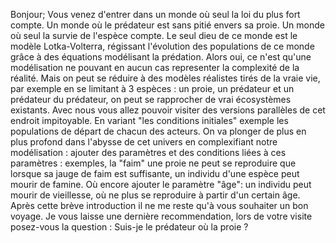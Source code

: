 Bonjour; Vous venez d'entrer dans un monde où seul la loi du plus fort compte. Un monde où le prédateur est sans pitié envers sa proie. Un monde où seul la survie de l'espèce compte. Le seul dieu de ce monde est le modèle Lotka-Volterra, régissant l'évolution des populations de ce monde grâce à des équations modélisant la prédation. Alors oui, ce n'est qu'une modélisation ne pouvant en aucun cas representer la complexité de la réalité. Mais on peut se réduire à des modèles réalistes tirés de la vraie vie, par exemple en se limitant à 3 espèces : un proie, un prédateur et un prédateur du prédateur, on peut se rapprocher de vrai écosystèmes existants. Avec nous vous allez pouvoir visiter des versions parallèles de cet endroit impitoyable. En variant "les conditions initiales" exemple les populations de départ de chacun des acteurs. On va plonger de plus en plus profond dans l'abysse de cet univers en complexifiant notre modélisation : ajouter des paramètres et des conditions liées à ces paramètres : exemples, la "faim" une proie ne peut se reproduire que lorsque sa jauge de faim est suffisante, un individu d'une espèce peut mourir de famine. Où encore ajouter le paramètre "âge": un individu peut mourir de vieillesse, où ne plus se reproduire à partir d'un certain âge. Après cette brève introduction il ne me reste qu'à vous souhaiter un bon voyage. Je vous laisse une dernière recommendation, lors de votre visite posez-vous la question : Suis-je le prédateur où la proie ? 
